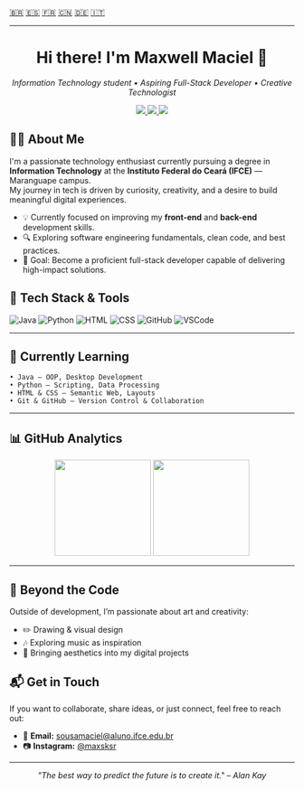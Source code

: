 <p align="left">
  <a href="./README-pt.md" title="Português">🇧🇷</a>
  <a href="./README-es.md" title="Español">🇪🇸</a>
  <a href="./README-fr.md" title="Français">🇫🇷</a>
  <a href="./README-zh.md" title="中文">🇨🇳</a>
  <a href="./README-de.md" title="Deutsch">🇩🇪</a>
  <a href="./README-it.md" title="Italiano">🇮🇹</a>
</p>

---

<h1 align="center">Hi there! I'm Maxwell Maciel 👋</h1>
<p align="center">
  <em>Information Technology student • Aspiring Full-Stack Developer • Creative Technologist</em>
</p>

<p align="center">
  <a href="mailto:sousamaciel@aluno.ifce.edu.br">
    <img src="https://img.shields.io/badge/Email-sousamaciel@aluno.ifce.edu.br-red?style=flat-square&logo=gmail&logoColor=white">
  </a>
  <a href="https://instagram.com/maxsksr">
    <img src="https://img.shields.io/badge/@maxsksr-Instagram-%23E4405F?style=flat-square&logo=instagram&logoColor=white">
  </a>
  <img src="https://img.shields.io/badge/Location-Maranguape, CE-blue?style=flat-square&logo=google-maps">
</p>

## 👨‍💻 About Me

I'm a passionate technology enthusiast currently pursuing a degree in **Information Technology** at the **Instituto Federal do Ceará (IFCE)** — Maranguape campus.  
My journey in tech is driven by curiosity, creativity, and a desire to build meaningful digital experiences.

- 💡 Currently focused on improving my **front-end** and **back-end** development skills.
- 🔍 Exploring software engineering fundamentals, clean code, and best practices.
- 🎯 Goal: Become a proficient full-stack developer capable of delivering high-impact solutions.


## 🧠 Tech Stack & Tools

<p align="left">
  <img src="https://img.icons8.com/color/48/java-coffee-cup-logo--v1.png" alt="Java" title="Java"/>
  <img src="https://img.icons8.com/color/48/python.png" alt="Python" title="Python"/>
  <img src="https://img.icons8.com/color/48/html-5--v1.png" alt="HTML" title="HTML"/>
  <img src="https://img.icons8.com/color/48/css3.png" alt="CSS" title="CSS"/>
  <img src="https://img.icons8.com/fluency/48/000000/github.png" alt="GitHub" title="GitHub"/>
  <img src="https://img.icons8.com/color/48/visual-studio-code-2019.png" alt="VSCode" title="VSCode"/>
</p>

---

## 📘 Currently Learning

```text
• Java — OOP, Desktop Development
• Python — Scripting, Data Processing
• HTML & CSS — Semantic Web, Layouts
• Git & GitHub — Version Control & Collaboration
````

---

## 📊 GitHub Analytics

<p align="center">
  <img src="https://github-readme-stats.vercel.app/api?username=MaxwellMaciel&show_icons=true&theme=tokyonight" height="170">
  <img src="https://github-readme-stats.vercel.app/api/top-langs/?username=MaxwellMaciel&layout=compact&theme=tokyonight" height="170">
</p>

---

## 🎨 Beyond the Code

Outside of development, I’m passionate about art and creativity:

* ✏️ Drawing & visual design
* 🎶 Exploring music as inspiration
* 🎨 Bringing aesthetics into my digital projects

## 📬 Get in Touch

If you want to collaborate, share ideas, or just connect, feel free to reach out:

* 📧 **Email:** [sousamaciel@aluno.ifce.edu.br](mailto:sousamaciel@aluno.ifce.edu.br)
* 📷 **Instagram:** [@maxsksr](https://www.instagram.com/maxsksr)

---

<p align="center">
  <i>"The best way to predict the future is to create it." – Alan Kay</i>
</p>
